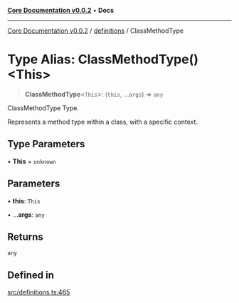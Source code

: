 [**Core Documentation v0.0.2**](../../README.md) • **Docs**

***

[Core Documentation v0.0.2](../../modules.md) / [definitions](../README.md) / ClassMethodType

# Type Alias: ClassMethodType()\<This\>

> **ClassMethodType**\<`This`\>: (`this`, ...`args`) => `any`

ClassMethodType Type.

Represents a method type within a class, with a specific context.

## Type Parameters

• **This** = `unknown`

## Parameters

• **this**: `This`

• ...**args**: `any`

## Returns

`any`

## Defined in

[src/definitions.ts:465](https://github.com/stonemjs/core/blob/aa2a76ee3b0b5f73fa20c9cec0decb9263cddbc2/src/definitions.ts#L465)
